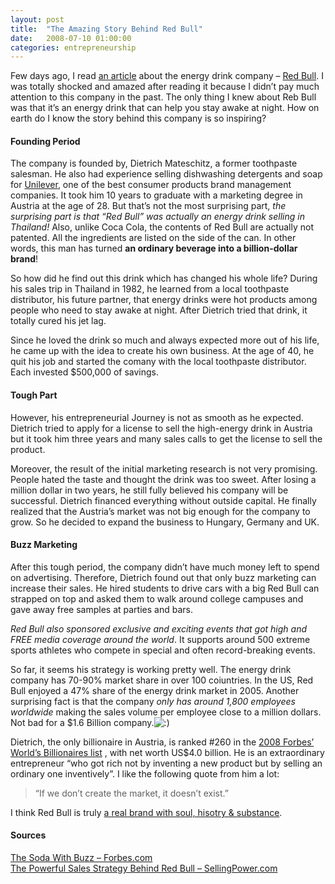 ```yaml
---
layout: post
title:  "The Amazing Story Behind Red Bull"
date:   2008-07-10 01:00:00
categories: entrepreneurship
---
```


Few days ago, I read [an article](http://pdfmenot.com/view/http://www.redbull.com/images/historysection/pdf/1/Selling_Power_DM_Sept.pdf) about the energy drink company – [Red Bull](http://www.redbull.com). I was totally shocked and amazed after reading it because I didn’t pay much attention to this company in the past. The only thing I knew about Reb Bull was that it’s an energy drink that can help you stay awake at night. How on earth do I know the story behind this company is so inspiring?  

#### Founding Period

The company is founded by, Dietrich Mateschitz, a former toothpaste salesman. He also had experience selling dishwashing detergents and soap for [Unilever](http://en.wikipedia.org/wiki/Unilever), one of the best consumer products brand management companies. It took him 10 years to graduate with a marketing degree in Austria at the age of 28\. But that’s not the most surprising part, _the surprising part is that “Red Bull” was actually an energy drink selling in Thailand!_ Also, unlike Coca Cola, the contents of Red Bull are actually not patented. All the ingredients are listed on the side of the can. In other words, this man has turned **an ordinary beverage into a billion-dollar brand**!

So how did he find out this drink which has changed his whole life? During his sales trip in Thailand in 1982, he learned from a local toothpaste distributor, his future partner, that energy drinks were hot products among people who need to stay awake at night. After Dietrich tried that drink, it totally cured his jet lag.

Since he loved the drink so much and always expected more out of his life, he came up with the idea to create his own business. At the age of 40, he quit his job and started the comany with the local toothpaste distributor. Each invested $500,000 of savings.

#### Tough Part

However, his entrepreneurial Journey is not as smooth as he expected. Dietrich tried to apply for a license to sell the high-energy drink in Austria but it took him three years and many sales calls to get the license to sell the product.

Moreover, the result of the initial marketing research is not very promising. People hated the taste and thought the drink was too sweet. After losing a million dollar in two years, he still fully believed his company will be successful. Dietrich financed everything without outside capital. He finally realized that the Austria’s market was not big enough for the company to grow. So he decided to expand the business to Hungary, Germany and UK.

#### Buzz Marketing

After this tough period, the company didn’t have much money left to spend on advertising. Therefore, Dietrich found out that only buzz marketing can increase their sales. He hired students to drive cars with a big Red Bull can strapped on top and asked them to walk around college campuses and gave away free samples at parties and bars.

_Red Bull also sponsored exclusive and exciting events that got high and FREE media coverage around the world_. It supports around 500 extreme sports athletes who compete in special and often record-breaking events.

So far, it seems his strategy is working pretty well. The energy drink company has 70-90% market share in over 100 coiuntries. In the US, Red Bull enjoyed a 47% share of the energy drink market in 2005\. Another surprising fact is that the company _only has around 1,800 employees worldwide_ making the sales volume per employee close to a million dollars. Not bad for a $1.6 Billion company.![:)](http://aneverendingdream.com/wp-includes/images/smilies/simple-smile.png)

Dietrich, the only billionaire in Austria, is ranked #260 in the [2008 Forbes’ World’s Billionaires list](http://www.forbes.com/lists/2008/10/billionaires08_Dietrich-Mateschitz_DGAD.html) , with net worth US$4.0 billion. He is an extraordinary entrepreneur “who got rich not by inventing a new product but by selling an ordinary one inventively”. I like the following quote from him a lot:

> “If we don’t create the market, it doesn’t exist.”

I think Red Bull is truly [a real brand with soul, hisotry & substance](http://hardknoxlife.wordpress.com/2008/06/13/can-pg-build-real-brands-with-soul-history-substance/).

#### Sources

[The Soda With Buzz – Forbes.com](http://www.forbes.com/forbes/2005/0328/126.html)  
 [The Powerful Sales Strategy Behind Red Bull – SellingPower.com](http://pdfmenot.com/view/http://www.redbull.com/images/historysection/pdf/1/Selling_Power_DM_Sept.pdf)

